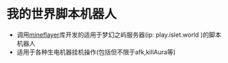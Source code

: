 # 我的世界脚本机器人
* 调用[mineflayer](https://github.com/PrismarineJS/mineflayer)库开发的适用于梦幻之屿服务器(ip: play.islet.world )的脚本机器人
* 适用于各种生电机器挂机操作(包括但不限于afk,killAura等)
